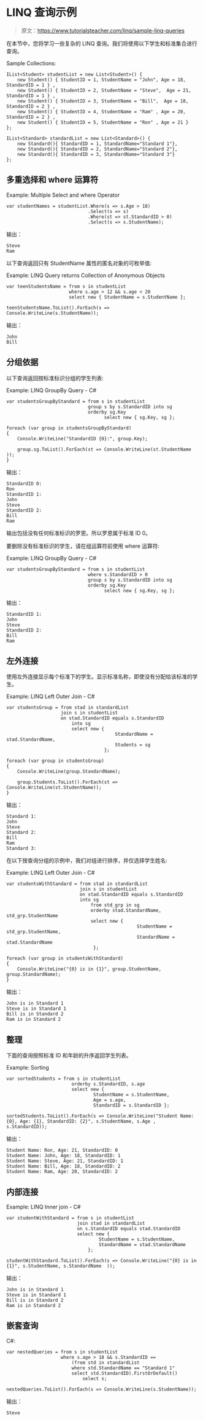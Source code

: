 # LINQ 查询示例

> 原文：<https://www.tutorialsteacher.com/linq/sample-linq-queries>

在本节中，您将学习一些复杂的 LINQ 查询。我们将使用以下学生和标准集合进行查询。

Sample Collections:

```
IList<Student> studentList = new List<Student>() { 
    new Student() { StudentID = 1, StudentName = "John", Age = 18, StandardID = 1 } ,
    new Student() { StudentID = 2, StudentName = "Steve",  Age = 21, StandardID = 1 } ,
    new Student() { StudentID = 3, StudentName = "Bill",  Age = 18, StandardID = 2 } ,
    new Student() { StudentID = 4, StudentName = "Ram" , Age = 20, StandardID = 2 } ,
    new Student() { StudentID = 5, StudentName = "Ron" , Age = 21 } 
};

IList<Standard> standardList = new List<Standard>() { 
    new Standard(){ StandardID = 1, StandardName="Standard 1"},
    new Standard(){ StandardID = 2, StandardName="Standard 2"},
    new Standard(){ StandardID = 3, StandardName="Standard 3"}
};
```

## 多重选择和 where 运算符

Example: Multiple Select and where Operator

```
var studentNames = studentList.Where(s => s.Age > 18)
                              .Select(s => s)
                              .Where(st => st.StandardID > 0)
                              .Select(s => s.StudentName);
```

输出：

```
Steve
Ram
```

以下查询返回只有 StudentName 属性的匿名对象的可枚举值:

Example: LINQ Query returns Collection of Anonymous Objects

```
var teenStudentsName = from s in studentList
                       where s.age > 12 && s.age < 20
                       select new { StudentName = s.StudentName };

teenStudentsName.ToList().ForEach(s => Console.WriteLine(s.StudentName));
```

输出：

```
John
Bill
```

## 分组依据

以下查询返回按标准标识分组的学生列表:

Example: LINQ GroupBy Query - C#

```
var studentsGroupByStandard = from s in studentList
                              group s by s.StandardID into sg
                              orderby sg.Key 
                                    select new { sg.Key, sg };

foreach (var group in studentsGroupByStandard)
{
    Console.WriteLine("StandardID {0}:", group.Key);

    group.sg.ToList().ForEach(st => Console.WriteLine(st.StudentName ));
}
```

输出：

```
StandardID 0:
Ron
StandardID 1:
John
Steve
StandardID 2:
Bill
Ram
```

输出包括没有任何标准标识的罗恩。所以罗恩属于标准 ID 0。

要删除没有标准标识的学生，请在组运算符前使用 where 运算符:

Example: LINQ GroupBy Query - C#

```
var studentsGroupByStandard = from s in studentList
                              where s.StandardID > 0
                              group s by s.StandardID into sg
                              orderby sg.Key 
                                    select new { sg.Key, sg };
```

输出：

```
StandardID 1:
John
Steve
StandardID 2:
Bill
Ram
```

## 左外连接

使用左外连接显示每个标准下的学生。显示标准名称，即使没有分配给该标准的学生。

Example: LINQ Left Outer Join - C#

```
var studentsGroup = from stad in standardList
                    join s in studentList
                    on stad.StandardID equals s.StandardID
                        into sg
                        select new { 
                                        StandardName = stad.StandardName, 
                                        Students = sg 
                                    };

foreach (var group in studentsGroup)
{
    Console.WriteLine(group.StandardName);

    group.Students.ToList().ForEach(st => Console.WriteLine(st.StudentName));
}
```

输出：

```
Standard 1:
John
Steve
Standard 2:
Bill
Ram
Standard 3:
``` 

在以下按查询分组的示例中，我们对组进行排序，并仅选择学生姓名:

Example: LINQ Left Outer Join - C#

```
var studentsWithStandard = from stad in standardList
                           join s in studentList
                           on stad.StandardID equals s.StandardID
                           into sg
                               from std_grp in sg 
                               orderby stad.StandardName, std_grp.StudentName 
                               select new { 
                                                StudentName = std_grp.StudentName, 
                                                StandardName = stad.StandardName 
                                };

foreach (var group in studentsWithStandard)
{
    Console.WriteLine("{0} is in {1}", group.StudentName, group.StandardName);
}
```

输出：

```
John is in Standard 1
Steve is in Standard 1
Bill is in Standard 2
Ram is in Standard 2
```

## 整理

下面的查询按照标准 ID 和年龄的升序返回学生列表。

Example: Sorting

```
var sortedStudents = from s in studentList
                        orderby s.StandardID, s.age
                        select new { 
                                StudentName = s.StudentName, 
                                Age = s.age, 
                                StandardID = s.StandardID };

sortedStudents.ToList().ForEach(s => Console.WriteLine("Student Name: {0}, Age: {1}, StandardID: {2}", s.StudentName, s.Age , s.StandardID));
```

输出：

```
Student Name: Ron, Age: 21, StandardID: 0
Student Name: John, Age: 18, StandardID: 1
Student Name: Steve, Age: 21, StandardID: 1
Student Name: Bill, Age: 18, StandardID: 2
Student Name: Ram, Age: 20, StandardID: 2
```

## 内部连接

Example: LINQ Inner join - C#

```
var studentWithStandard = from s in studentList
                          join stad in standardList
                          on s.StandardID equals stad.StandardID 
                          select new { 
                                  StudentName = s.StudentName, 
                                  StandardName = stad.StandardName 
                              };

studentWithStandard.ToList().ForEach(s => Console.WriteLine("{0} is in {1}", s.StudentName, s.StandardName  ));
```

输出：

```
John is in Standard 1
Steve is in Standard 1
Bill is in Standard 2
Ram is in Standard 2
```

## 嵌套查询

C#:

```
var nestedQueries = from s in studentList
                    where s.age > 18 && s.StandardID == 
                        (from std in standardList
                        where std.StandardName == "Standard 1"
                        select std.StandardID).FirstOrDefault()
                            select s;

nestedQueries.ToList().ForEach(s => Console.WriteLine(s.StudentName));
```

输出：

```
Steve
```